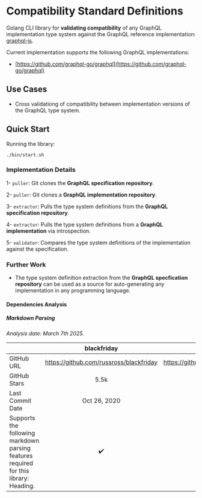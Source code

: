 # Compatibility Standard Definitions

Golang CLI library for **validating compatibility** of any GraphQL implementation type system against the GraphQL reference implementation: [graphql-js](https://github.com/graphql/graphql-js).

Current implementation supports the following GraphQL implementations:
- [https://github.com/graphql-go/graphql](https://github.com/graphql-go/graphql)

## Use Cases

- Cross validationg of compatibility between implementation versions of the GraphQL type system.

## Quick Start

Running the library:

```
./bin/start.sh
```

### Implementation Details

1- `puller`: Git clones the **GraphQL specification repository**.

2- `puller`: Git clones a **GraphQL implementation repository**.

3- `extractor`: Pulls the type system definitions from the **GraphQL specification repository**.

4- `extractor`: Pulls the type system definitions from a **GraphQL implementation** via introspection.

5- `validator`: Compares the type system definitions of the implementation against the specification.


### Further Work

- The type system definition extraction from the **GraphQL specfication repository** can be used as a source for auto-generating any implementation in any programming language.


#### Dependencies Analysis

##### Markdown Parsing

_Analysis date: March 7th 2025._

|               | blackfriday | goldmark |
| :---------------- | :------: | ----: |
| GitHub URL        |   https://github.com/russross/blackfriday   | https://github.com/yuin/goldmark |
| GitHub Stars           |   5.5k   | 3.9k |
| Last Commit Date           |   Oct 26, 2020   | Feb 18, 2025 |
| Supports the following markdown parsing features required for this library: Heading. |   ✔️   | ✔️ |

